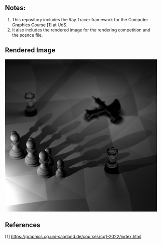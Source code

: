  
## Notes:

1. This repository includes the Ray Tracer framework for the Computer Graphics Course [1] at UdS.
2. It also includes the rendered image for the rendering competition and the scence file.

## Rendered Image
![rendered image](./rendered/spp256-highres.png)


## References
[1] https://graphics.cg.uni-saarland.de/courses/cg1-2022/index.html
